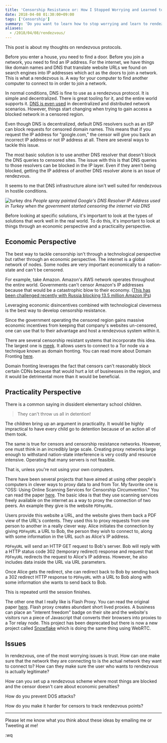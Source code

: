 ```yaml
---
title: 'Censorship Resistance or: How I Stopped Worrying and Learned to Rendezvous'
date: 2018-04-08 01:30:00+09:00
tags: ['Censorship']
summary: 'Do you want to learn how to stop worrying and learn to rendezvous? This post is about my thoughts on rendezvous protocols and how they can be used to connect to networks in hostile conditions.'
aliases:
  - /2018/04/08/rendezvous/
---
```


This post is about my thoughts on rendezvous protocols.

Before you enter a house, you need to find a door. Before you join a network, you need to find an IP address. For the internet, we have things like domain names and DNS that translate website URLs we found on search engines into IP addresses which act as the doors to join a network. This is what a rendezvous is. A way for your computer to find another computer to connect to in order to join a network.

In normal conditions, DNS is fine to use as a rendezvous protocol. It is simple and decentralized. There is great tooling for it, and the entire world supports it. [DNS is even used](http://awesome.datproject.org/dns-discovery) in decentralized and distributed network scenarios. However, things start changing when trying to gain access a blocked network in a censored region.

Even though DNS is decentralized, default DNS resolvers such as an ISP can block requests for censored domain names. This means that if you request the IP address for "google.com," the censor will give you back an incorrect IP address or not IP address at all. There are several ways to tackle this issue.

The most basic solution is to use another DNS resolver that doesn't block the DNS queries to censored sites. The issue with this is that DNS queries to those resolvers can be blocked in the IP layer. Even if they aren't being blocked, getting the IP address of another DNS resolver alone is an issue of rendezvous.

It seems to me that DNS infrastructure alone isn't well suited for rendezvous in hostile conditions.

![turkey dns](/images/turkey_dns.png)
_People spray painted Google's DNS Resolver IP Address used in Turkey when the government started censoring the internet via DNS_

Before looking at specific solutions, it's important to look at the types of solutions that work well in the real world.
To do this, it's important to look at things through an economic perspective and a practicality perspective.

## Economic Perspective

The best way to tackle censorship isn't through a technological perspective but rather through an economic perspective. The internet is a global network of nodes. Some nodes are very important economically to a nation-state and can't be censored.

For example, take Amazon. Amazon's AWS network operates throughout the entire world. Governments can't censor Amazon's IP addresses because that would be a catastrophic blow to their economy. ([This has been challenged recently with Russia blocking 13.5 million Amazon IPs](https://torrentfreak.com/russia-asked-isps-to-block-13-5-million-amazon-ip-addresses-to-silence-one-app-180331/))

Leveraging economic disincentives combined with technological cleverness is the best way to develop censorship resistance.

Since the government operating the censored region gains massive economic incentives from keeping that company's websites un-censored, one can use that to their advantage and host a rendezvous system within it.

There are several censorship resistant systems that incorporate this idea. The largest one is [meek](https://trac.torproject.org/projects/tor/wiki/doc/meek). It allows users to connect to a Tor node via a technique known as domain fronting. You can read more about Domain Fronting [here](http://www.icir.org/vern/papers/meek-PETS-2015.pdf).

Domain fronting leverages the fact that censors can't reasonably block certain CDNs because that would hurt a lot of businesses in the region, and it would be detrimental more than it would be beneficial.

## Practicality Perspective

There is a common saying in dissident elementary school children.

> They can't throw us all in detention!

The children bring up an argument in practicality. It would be highly impractical to have every child go to detention because of an action all of them took.

The same is true for censors and censorship resistance networks. However, one must think in an incredibly large scale. Creating proxy networks large enough to withstand nation-state interference is very costly and resource intensive. Operating that many servers is not feasible.

That is, unless you're not using your own computers.

There have been several projects that have aimed at using other people's computers in clever ways to proxy data to and from Tor. My favorite one is "OSS: Using Online Scanning Services for Censorship Circumvention." You can read the paper [here](http://crypto.stanford.edu/~dabo/papers/redirects.pdf). The basic idea is that they use scanning services freely available on the internet as a way to proxy the connection of two peers. An example they give is the website `PDFmyURL`.

Users provide this website a URL, and the website gives them back a PDF view of the URL's contents. They used this to proxy requests from one person to another in a really clever way. Alice initiates the connection by giving `PDFmyURL` a URL to Bob, the person they wish to connect to, along with some information in the URL such as Alice's IP address.

`PDFmyURL` will send an HTTP GET request to Bob's server. Bob will reply with a HTTP status code 302 (temporary redirect) response and request that `PDFmyURL` redirects the request to Alice's IP address. However, he also includes data inside the URL via URL parameters.

Once Alice gets the redirect, she can redirect back to Bob by sending back a 302 redirect HTTP response to `PDFmyURL` with a URL to Bob along with some information she wants to send back to Bob.

This is repeated until the session finishes.

The other one that I really like is Flash Proxy. You can read the original paper [here](https://crypto.stanford.edu/flashproxy/flashproxy.pdf). Flash proxy creates abundant short lived proxies. A business can place an "interent freedom" badge on their site and the website's visitors run a piece of Javascript that converts their browsers into proxies to a Tor relay node. This project has been deprecated but there is now a new project called [Snowflake](https://github.com/keroserene/snowflake) which is doing the same thing using WebRTC.

## Issues

In rendezvous, one of the most worrying issues is trust. How can one make sure that the network they are connecting to is the actual network they want to connect to? How can they make sure the user who wants to rendezvous is actually legitimate?

How can you set up a rendezvous scheme where most things are blocked and the censor doesn't care about economic penalties?

How do you prevent DOS attacks?

How do you make it harder for censors to track rendezvous points?

---

Please let me know what you think about these ideas by emailing me or Tweeting at me!

:wq
